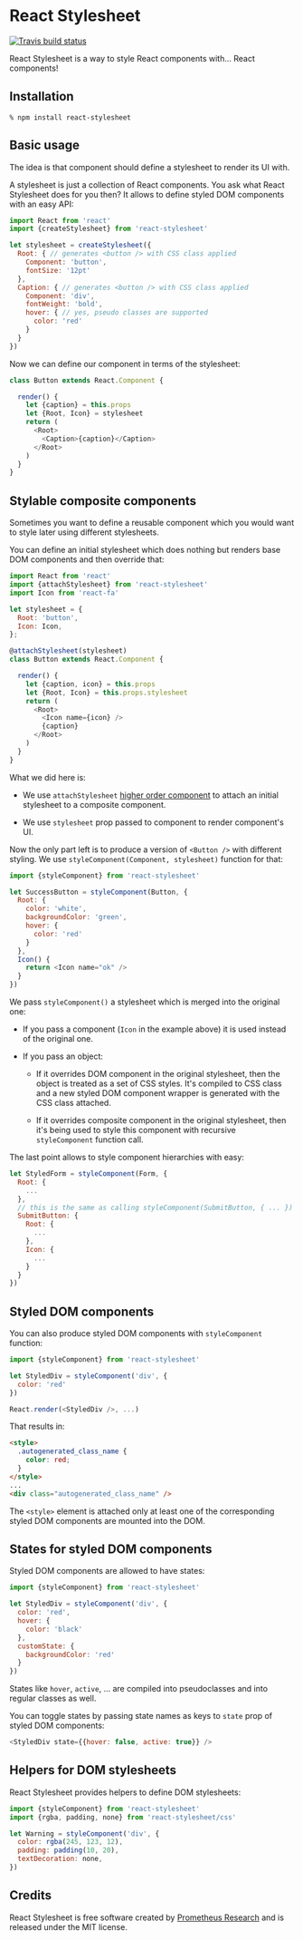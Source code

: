React Stylesheet
================

[![Travis build status](https://img.shields.io/travis/prometheusresearch/react-stylesheet/master.svg)](https://travis-ci.org/prometheusresearch/react-stylesheet)

React Stylesheet is a way to style React components with... React components!

## Installation

```
% npm install react-stylesheet
```

## Basic usage

The idea is that component should define a stylesheet to render its UI with.

A stylesheet is just a collection of React components. You ask what React
Stylesheet does for you then? It allows to define styled DOM components with
an easy API:

```javascript
import React from 'react'
import {createStylesheet} from 'react-stylesheet'

let stylesheet = createStylesheet({
  Root: { // generates <button /> with CSS class applied
    Component: 'button',
    fontSize: '12pt'
  },
  Caption: { // generates <button /> with CSS class applied
    Component: 'div',
    fontWeight: 'bold',
    hover: { // yes, pseudo classes are supported
      color: 'red'
    }
  }
})
```

Now we can define our component in terms of the stylesheet:

```javascript
class Button extends React.Component {

  render() {
    let {caption} = this.props
    let {Root, Icon} = stylesheet
    return (
      <Root>
        <Caption>{caption}</Caption>
      </Root>
    )
  }
}
```

## Stylable composite components

Sometimes you want to define a reusable component which you would want to style
later using different stylesheets.

You can define an initial stylesheet which does nothing but renders base DOM
components and then override that:

```javascript
import React from 'react'
import {attachStylesheet} from 'react-stylesheet'
import Icon from 'react-fa'

let stylesheet = {
  Root: 'button',
  Icon: Icon,
};

@attachStylesheet(stylesheet)
class Button extends React.Component {

  render() {
    let {caption, icon} = this.props
    let {Root, Icon} = this.props.stylesheet
    return (
      <Root>
        <Icon name={icon} />
        {caption}
      </Root>
    )
  }
}
```

What we did here is:

* We use `attachStylesheet` [higher order component][] to attach an initial
  stylesheet to a composite component.

* We use `stylesheet` prop passed to component to render component's UI.

Now the only part left is to produce a version of `<Button />` with different
styling. We use `styleComponent(Component, stylesheet)` function for that:

```javascript
import {styleComponent} from 'react-stylesheet'

let SuccessButton = styleComponent(Button, {
  Root: {
    color: 'white',
    backgroundColor: 'green',
    hover: {
      color: 'red'
    }
  },
  Icon() {
    return <Icon name="ok" />
  }
})
```

We pass `styleComponent()` a stylesheet which is merged into the original one:

* If you pass a component (`Icon` in the example above) it is used instead of
  the original one.

* If you pass an object:

  * If it overrides DOM component in the original stylesheet, then the object is
    treated as a set of CSS styles. It's compiled to CSS class and a new styled
    DOM component wrapper is generated with the CSS class attached.

  * If it overrides composite component in the original stylesheet, then it's
    being used to style this component with recursive `styleComponent` function
    call.

The last point allows to style component hierarchies with easy:

```javascript
let StyledForm = styleComponent(Form, {
  Root: {
    ...
  },
  // this is the same as calling styleComponent(SubmitButton, { ... })
  SubmitButton: {
    Root: {
      ...
    },
    Icon: {
      ...
    }
  }
})
```

## Styled DOM components

You can also produce styled DOM components with `styleComponent` function:

```javascript
import {styleComponent} from 'react-stylesheet'

let StyledDiv = styleComponent('div', {
  color: 'red'
})

React.render(<StyledDiv />, ...)
```

That results in:

```html
<style>
  .autogenerated_class_name {
    color: red;
  }
</style>
...
<div class="autogenerated_class_name" />
```

The `<style>` element is attached only at least one of the corresponding styled
DOM components are mounted into the DOM.

## States for styled DOM components

Styled DOM components are allowed to have states:

```javascript
import {styleComponent} from 'react-stylesheet'

let StyledDiv = styleComponent('div', {
  color: 'red',
  hover: {
    color: 'black'
  },
  customState: {
    backgroundColor: 'red'
  }
})
```

States like `hover`, `active`, ... are compiled into pseudoclasses and into
regular classes as well.

You can toggle states by passing state names as keys to `state` prop of styled
DOM components:

```javascript
<StyledDiv state={{hover: false, active: true}} />
```

## Helpers for DOM stylesheets

React Stylesheet provides helpers to define DOM stylesheets:

```javascript
import {styleComponent} from 'react-stylesheet'
import {rgba, padding, none} from 'react-stylesheet/css'

let Warning = styleComponent('div', {
  color: rgba(245, 123, 12),
  padding: padding(10, 20),
  textDecoration: none,
})
```

## Credits

React Stylesheet is free software created by [Prometheus Research][] and is
released under the MIT license.

[Prometheus Research]: http://prometheusresearch.com
[higher order component]: https://gist.github.com/sebmarkbage/ef0bf1f338a7182b6775
[react-fa]: https://github.com/andreypopp/react-fa
